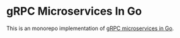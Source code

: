 # gRPC Microservices In Go

This is an monorepo implementation of [gRPC microservices in Go](https://www.manning.com/books/grpc-microservices-in-go).

